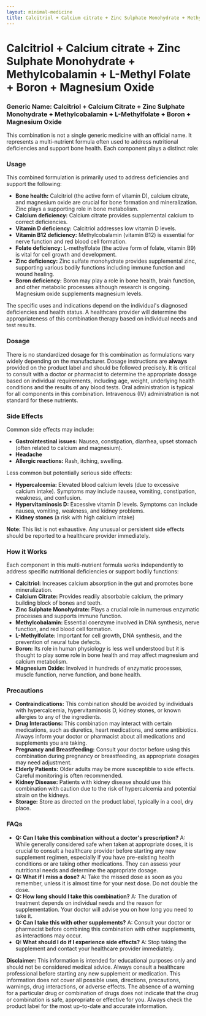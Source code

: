 ```yaml
---
layout: minimal-medicine
title: Calcitriol + Calcium citrate + Zinc Sulphate Monohydrate + Methylcobalamin + L-Methyl Folate + Boron + Magnesium Oxide
---
```


# Calcitriol + Calcium citrate + Zinc Sulphate Monohydrate + Methylcobalamin + L-Methyl Folate + Boron + Magnesium Oxide
### Generic Name:  Calcitriol + Calcium Citrate + Zinc Sulphate Monohydrate + Methylcobalamin + L-Methylfolate + Boron + Magnesium Oxide


This combination is not a single generic medicine with an official name. It represents a multi-nutrient formula often used to address nutritional deficiencies and support bone health.  Each component plays a distinct role:

### Usage

This combined formulation is primarily used to address deficiencies and support the following:

* **Bone health:** Calcitriol (the active form of vitamin D), calcium citrate, and magnesium oxide are crucial for bone formation and mineralization.  Zinc plays a supporting role in bone metabolism.
* **Calcium deficiency:** Calcium citrate provides supplemental calcium to correct deficiencies.
* **Vitamin D deficiency:** Calcitriol addresses low vitamin D levels.
* **Vitamin B12 deficiency:** Methylcobalamin (vitamin B12) is essential for nerve function and red blood cell formation.
* **Folate deficiency:** L-methylfolate (the active form of folate, vitamin B9) is vital for cell growth and development.
* **Zinc deficiency:** Zinc sulfate monohydrate provides supplemental zinc, supporting various bodily functions including immune function and wound healing.
* **Boron deficiency:** Boron may play a role in bone health, brain function, and other metabolic processes although research is ongoing. Magnesium oxide supplements magnesium levels.


The specific uses and indications depend on the individual's diagnosed deficiencies and health status.  A healthcare provider will determine the appropriateness of this combination therapy based on individual needs and test results.

### Dosage

There is no standardized dosage for this combination as formulations vary widely depending on the manufacturer.  Dosage instructions are **always** provided on the product label and should be followed precisely.  It is critical to consult with a doctor or pharmacist to determine the appropriate dosage based on individual requirements, including age, weight, underlying health conditions and the results of any blood tests.  Oral administration is typical for all components in this combination. Intravenous (IV) administration is not standard for these nutrients.

### Side Effects

Common side effects may include:

* **Gastrointestinal issues:** Nausea, constipation, diarrhea, upset stomach (often related to calcium and magnesium).
* **Headache**
* **Allergic reactions:** Rash, itching, swelling.


Less common but potentially serious side effects:

* **Hypercalcemia:**  Elevated blood calcium levels (due to excessive calcium intake). Symptoms may include nausea, vomiting, constipation, weakness, and confusion.
* **Hypervitaminosis D:**  Excessive vitamin D levels. Symptoms can include nausea, vomiting, weakness, and kidney problems.
* **Kidney stones** (a risk with high calcium intake)

**Note:** This list is not exhaustive.  Any unusual or persistent side effects should be reported to a healthcare provider immediately.


### How it Works

Each component in this multi-nutrient formula works independently to address specific nutritional deficiencies or support bodily functions:

* **Calcitriol:** Increases calcium absorption in the gut and promotes bone mineralization.
* **Calcium Citrate:** Provides readily absorbable calcium, the primary building block of bones and teeth.
* **Zinc Sulphate Monohydrate:** Plays a crucial role in numerous enzymatic processes and supports immune function.
* **Methylcobalamin:**  Essential coenzyme involved in DNA synthesis, nerve function, and red blood cell formation.
* **L-Methylfolate:** Important for cell growth, DNA synthesis, and the prevention of neural tube defects.
* **Boron:** Its role in human physiology is less well understood but it is thought to play some role in bone health and may affect magnesium and calcium metabolism.
* **Magnesium Oxide:** Involved in hundreds of enzymatic processes, muscle function, nerve function, and bone health.


### Precautions

* **Contraindications:**  This combination should be avoided by individuals with hypercalcemia, hypervitaminosis D, kidney stones, or known allergies to any of the ingredients.
* **Drug Interactions:**  This combination may interact with certain medications, such as diuretics, heart medications, and some antibiotics.  Always inform your doctor or pharmacist about all medications and supplements you are taking.
* **Pregnancy and Breastfeeding:** Consult your doctor before using this combination during pregnancy or breastfeeding, as appropriate dosages may need adjustment.
* **Elderly Patients:** Older adults may be more susceptible to side effects.  Careful monitoring is often recommended.
* **Kidney Disease:**  Patients with kidney disease should use this combination with caution due to the risk of hypercalcemia and potential strain on the kidneys.
* **Storage:** Store as directed on the product label, typically in a cool, dry place.


### FAQs

* **Q: Can I take this combination without a doctor's prescription?** A: While generally considered safe when taken at appropriate doses, it is crucial to consult a healthcare provider before starting any new supplement regimen, especially if you have pre-existing health conditions or are taking other medications.  They can assess your nutritional needs and determine the appropriate dosage.
* **Q: What if I miss a dose?** A: Take the missed dose as soon as you remember, unless it is almost time for your next dose. Do not double the dose.
* **Q: How long should I take this combination?** A: The duration of treatment depends on individual needs and the reason for supplementation. Your doctor will advise you on how long you need to take it.
* **Q: Can I take this with other supplements?** A: Consult your doctor or pharmacist before combining this combination with other supplements, as interactions may occur.
* **Q: What should I do if I experience side effects?** A: Stop taking the supplement and contact your healthcare provider immediately.


**Disclaimer:** This information is intended for educational purposes only and should not be considered medical advice. Always consult a healthcare professional before starting any new supplement or medication.  This information does not cover all possible uses, directions, precautions, warnings, drug interactions, or adverse effects.  The absence of a warning for a particular drug or combination of drugs does not indicate that the drug or combination is safe, appropriate or effective for you.  Always check the product label for the most up-to-date and accurate information.
